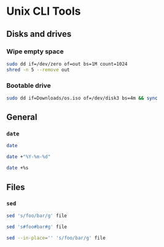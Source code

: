# Unix CLI Tools

## Disks and drives

### Wipe empty space

```sh
sudo dd if=/dev/zero of=out bs=1M count=1024
shred -n 5 --remove out
```

### Bootable drive

```sh
sudo dd if=Downloads/os.iso of=/dev/disk3 bs=4m && sync
```

## General

### `date`

```sh
date
```

```sh
date +"%Y-%m-%d"
```

```sh
date +%s
```

## Files

### `sed`

```sh
sed 's/foo/bar/g' file
```

```sh
sed 's#foo#bar#g' file
```

```sh
sed --in-place='' 's/foo/bar/g' file
```

